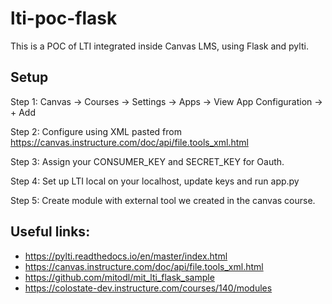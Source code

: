 # lti-poc-flask
This is a POC of LTI integrated inside Canvas LMS, using Flask and pylti.


## Setup
Step 1: Canvas -> Courses -> Settings -> Apps -> View App Configuration -> + Add

Step 2: Configure using XML pasted from https://canvas.instructure.com/doc/api/file.tools_xml.html

Step 3: Assign your CONSUMER_KEY and SECRET_KEY for Oauth.

Step 4: Set up LTI local on your localhost, update keys and run app.py

Step 5: Create module with external tool we created in the canvas course.


## Useful links:
- https://pylti.readthedocs.io/en/master/index.html
- https://canvas.instructure.com/doc/api/file.tools_xml.html
- https://github.com/mitodl/mit_lti_flask_sample
- https://colostate-dev.instructure.com/courses/140/modules
